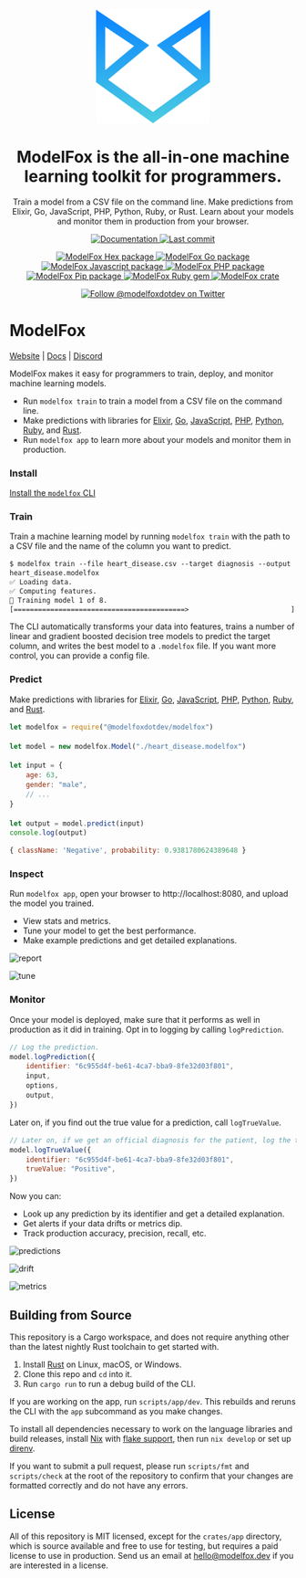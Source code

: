 <p align="center">
	<img width="200px" src="modelfox.png" title="ModelFox">
</p>

<h1 align="center">
ModelFox is the all-in-one machine learning toolkit for programmers.
</h1>

<p align="center">
Train a model from a CSV file on the command line. Make predictions from Elixir, Go, JavaScript, PHP, Python, Ruby, or Rust. Learn about your models and monitor them in production from your browser.
</p>

<p align="center">
	<a href="https://modelfox.dev/docs/">
		<img src="https://img.shields.io/badge/docs-modelfox.dev-purple?style=flat-square" alt="Documentation" />
	</a>
	<a href="">
		<img src="https://img.shields.io/github/last-commit/modelfoxdotdev/modelfox?style=flat-square" alt="Last commit" />
	</a>
</p>
<p align="center">
	<a href="https://hex.pm/packages/modelfox">
		<img src="https://img.shields.io/hexpm/v/modelfox?color=blueviolet&style=flat-square" alt="ModelFox Hex package"/>
	</a>
	<a href="https://github.com/modelfoxdotdev/modelfox-go">
		<img src="https://img.shields.io/github/go-mod/go-version/modelfoxdotdev/modelfox-go?filename=go.mod&style=flat-square" alt="ModelFox Go package"/>
	</a>
	<a href="https://www.npmjs.com/package/@modelfoxdotdev/modelfox">
		<img src="https://img.shields.io/npm/v/@modelfoxdotdev/modelfox?color=yellow&style=flat-square" alt="ModelFox Javascript package"/>
	</a>
	<a href = "https://packagist.org/packages/modelfox/modelfox">
	  <img src="https://img.shields.io/packagist/v/modelfox/modelfox?style=flat-square" alt = "ModelFox PHP package"/>
	</a>
	<a href="https://pypi.org/project/modelfox/">
		<img src="https://img.shields.io/pypi/v/modelfox?color=blue&style=flat-square" alt="ModelFox Pip package"/>
	</a>
	<a href="https://rubygems.org/gems/modelfox">
		<img src="https://img.shields.io/gem/v/modelfox?color=red&style=flat-square" alt="ModelFox Ruby gem"/>
	</a>
	<a href="https://crates.io/crates/modelfox">
		<img src="https://img.shields.io/crates/v/modelfox?style=flat-square" alt="ModelFox crate"/>
  </a>
</p>

<p align="center">
	<a href="https://twitter.com/intent/follow?screen_name=modelfoxdotdev">
		<img src="https://img.shields.io/twitter/follow/modelfoxdotdev?label=Follow%20modelfoxdotdev&style=social&color=blue" alt="Follow @modelfoxdotdev on Twitter" />
	</a>
</p>

# ModelFox

[Website](https://www.modelfox.dev) | [Docs](https://www.modelfox.dev/docs/) | [Discord](https://discord.gg/jT9ZGp3TK2)

ModelFox makes it easy for programmers to train, deploy, and monitor machine learning models.

- Run `modelfox train` to train a model from a CSV file on the command line.
- Make predictions with libraries for [Elixir](https://hex.pm/packages/modelfox), [Go](https://pkg.go.dev/github.com/modelfoxdotdev/modelfox-go), [JavaScript](https://www.npmjs.com/package/@modelfoxdotdev/modelfox), [PHP](https://packagist.org/packages/modelfox/modelfox), [Python](https://pypi.org/project/modelfox), [Ruby](https://rubygems.org/gems/modelfox), and [Rust](https://lib.rs/crates/modelfox).
- Run `modelfox app` to learn more about your models and monitor them in production.

### Install

[Install the `modelfox` CLI](https://www.modelfox.dev/docs/install)

### Train

Train a machine learning model by running `modelfox train` with the path to a CSV file and the name of the column you want to predict.

```
$ modelfox train --file heart_disease.csv --target diagnosis --output heart_disease.modelfox
✅ Loading data.
✅ Computing features.
🚂 Training model 1 of 8.
[==========================================>                         ]
```

The CLI automatically transforms your data into features, trains a number of linear and gradient boosted decision tree models to predict the target column, and writes the best model to a `.modelfox` file. If you want more control, you can provide a config file.

### Predict

Make predictions with libraries for [Elixir](https://hex.pm/packages/modelfox), [Go](https://pkg.go.dev/github.com/modelfoxdotdev/modelfox-go), [JavaScript](https://www.npmjs.com/package/@modelfoxdotdev/modelfox), [PHP](https://packagist.org/packages/modelfox/modelfox), [Python](https://pypi.org/project/modelfox), [Ruby](https://rubygems.org/gems/modelfox), and [Rust](https://lib.rs/modelfox).

```javascript
let modelfox = require("@modelfoxdotdev/modelfox")

let model = new modelfox.Model("./heart_disease.modelfox")

let input = {
	age: 63,
	gender: "male",
	// ...
}

let output = model.predict(input)
console.log(output)
```

```javascript
{ className: 'Negative', probability: 0.9381780624389648 }
```

### Inspect

Run `modelfox app`, open your browser to http://localhost:8080, and upload the model you trained.

- View stats and metrics.
- Tune your model to get the best performance.
- Make example predictions and get detailed explanations.

![report](./readme/report.png)

![tune](./readme/tune.png)

### Monitor

Once your model is deployed, make sure that it performs as well in production as it did in training. Opt in to logging by calling `logPrediction`.

```javascript
// Log the prediction.
model.logPrediction({
	identifier: "6c955d4f-be61-4ca7-bba9-8fe32d03f801",
	input,
	options,
	output,
})
```

Later on, if you find out the true value for a prediction, call `logTrueValue`.

```javascript
// Later on, if we get an official diagnosis for the patient, log the true value.
model.logTrueValue({
	identifier: "6c955d4f-be61-4ca7-bba9-8fe32d03f801",
	trueValue: "Positive",
})
```

Now you can:

- Look up any prediction by its identifier and get a detailed explanation.
- Get alerts if your data drifts or metrics dip.
- Track production accuracy, precision, recall, etc.

![predictions](./readme/predictions.png)

![drift](./readme/drift.png)

![metrics](./readme/metrics.png)

## Building from Source

This repository is a Cargo workspace, and does not require anything other than the latest nightly Rust toolchain to get started with.

1. Install [Rust](rust-lang.org) on Linux, macOS, or Windows.
2. Clone this repo and `cd` into it.
3. Run `cargo run` to run a debug build of the CLI.

If you are working on the app, run `scripts/app/dev`. This rebuilds and reruns the CLI with the `app` subcommand as you make changes.

To install all dependencies necessary to work on the language libraries and build releases, install [Nix](https://nixos.org) with [flake support](https://nixos.wiki/wiki/Flakes), then run `nix develop` or set up [direnv](https://github.com/direnv/direnv).

If you want to submit a pull request, please run `scripts/fmt` and `scripts/check` at the root of the repository to confirm that your changes are formatted correctly and do not have any errors.

## License

All of this repository is MIT licensed, except for the `crates/app` directory, which is source available and free to use for testing, but requires a paid license to use in production. Send us an email at hello@modelfox.dev if you are interested in a license.
